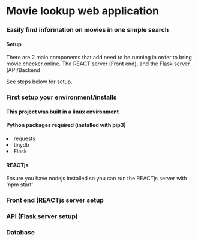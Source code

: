 <h1> Movie lookup web application </h1>
<h3> Easily find information on movies in one simple search </h3>

<h4>Setup</h4>
There are 2 main components that add need to be running in order to bring movie checker online. The REACT server (Front end), and the Flask server (API/Backend

See steps below for setup.

<h3>First setup your environment/installs</h3>
<h4>This project was built in a linux environment</h4>
<h4>Python packages required (installed with pip3)</h4>
<li>requests</li>
<li>tinydb</li>
<li>Flask</li>

<h4>REACTjs</h4>
Ensure you have nodejs installed so you can run the REACTjs server with 'npm start'

<h3>Front end (REACTjs server setup</h3>

<h3>API (Flask server setup)</h3>

<h3>Database</h3>
